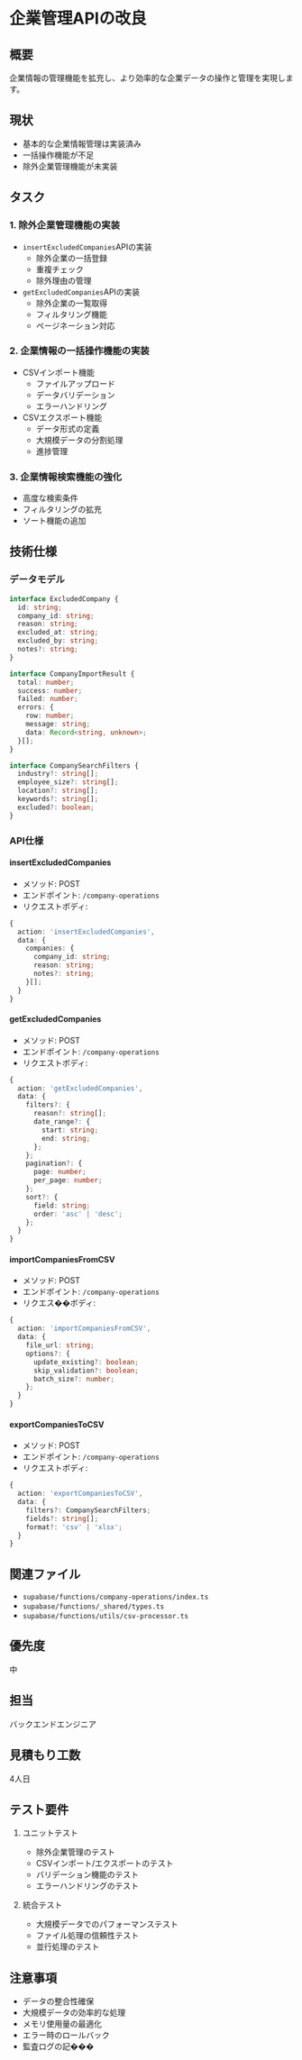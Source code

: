 # 企業管理APIの改良

## 概要
企業情報の管理機能を拡充し、より効率的な企業データの操作と管理を実現します。

## 現状
- 基本的な企業情報管理は実装済み
- 一括操作機能が不足
- 除外企業管理機能が未実装

## タスク

### 1. 除外企業管理機能の実装
- `insertExcludedCompanies`APIの実装
  - 除外企業の一括登録
  - 重複チェック
  - 除外理由の管理
- `getExcludedCompanies`APIの実装
  - 除外企業の一覧取得
  - フィルタリング機能
  - ページネーション対応

### 2. 企業情報の一括操作機能の実装
- CSVインポート機能
  - ファイルアップロード
  - データバリデーション
  - エラーハンドリング
- CSVエクスポート機能
  - データ形式の定義
  - 大規模データの分割処理
  - 進捗管理

### 3. 企業情報検索機能の強化
- 高度な検索条件
- フィルタリングの拡充
- ソート機能の追加

## 技術仕様

### データモデル
```typescript
interface ExcludedCompany {
  id: string;
  company_id: string;
  reason: string;
  excluded_at: string;
  excluded_by: string;
  notes?: string;
}

interface CompanyImportResult {
  total: number;
  success: number;
  failed: number;
  errors: {
    row: number;
    message: string;
    data: Record<string, unknown>;
  }[];
}

interface CompanySearchFilters {
  industry?: string[];
  employee_size?: string[];
  location?: string[];
  keywords?: string[];
  excluded?: boolean;
}
```

### API仕様

#### insertExcludedCompanies
- メソッド: POST
- エンドポイント: `/company-operations`
- リクエストボディ:
```typescript
{
  action: 'insertExcludedCompanies',
  data: {
    companies: {
      company_id: string;
      reason: string;
      notes?: string;
    }[];
  }
}
```

#### getExcludedCompanies
- メソッド: POST
- エンドポイント: `/company-operations`
- リクエストボディ:
```typescript
{
  action: 'getExcludedCompanies',
  data: {
    filters?: {
      reason?: string[];
      date_range?: {
        start: string;
        end: string;
      };
    };
    pagination?: {
      page: number;
      per_page: number;
    };
    sort?: {
      field: string;
      order: 'asc' | 'desc';
    };
  }
}
```

#### importCompaniesFromCSV
- メソッド: POST
- エンドポイント: `/company-operations`
- リクエス��ボディ:
```typescript
{
  action: 'importCompaniesFromCSV',
  data: {
    file_url: string;
    options?: {
      update_existing?: boolean;
      skip_validation?: boolean;
      batch_size?: number;
    };
  }
}
```

#### exportCompaniesToCSV
- メソッド: POST
- エンドポイント: `/company-operations`
- リクエストボディ:
```typescript
{
  action: 'exportCompaniesToCSV',
  data: {
    filters?: CompanySearchFilters;
    fields?: string[];
    format?: 'csv' | 'xlsx';
  }
}
```

## 関連ファイル
- `supabase/functions/company-operations/index.ts`
- `supabase/functions/_shared/types.ts`
- `supabase/functions/utils/csv-processor.ts`

## 優先度
中

## 担当
バックエンドエンジニア

## 見積もり工数
4人日

## テスト要件
1. ユニットテスト
   - 除外企業管理のテスト
   - CSVインポート/エクスポートのテスト
   - バリデーション機能のテスト
   - エラーハンドリングのテスト

2. 統合テスト
   - 大規模データでのパフォーマンステスト
   - ファイル処理の信頼性テスト
   - 並行処理のテスト

## 注意事項
- データの整合性確保
- 大規模データの効率的な処理
- メモリ使用量の最適化
- エラー時のロールバック
- 監査ログの記��� 